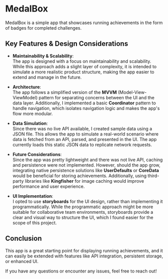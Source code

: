 # MedalBox

MedalBox is a simple app that showcases running achievements in the form of badges for completed challenges.

## Key Features & Design Considerations

- **Maintainability & Scalability**:  
  The app is designed with a focus on maintainability and scalability. While this approach adds a slight layer of complexity, it is intended to simulate a more realistic product structure, making the app easier to extend and manage in the future.

- **Architecture**:  
  The app follows a simplified version of the **MVVM** (Model-View-ViewModel) pattern for separating concerns between the UI and the data layer. Additionally, I implemented a basic **Coordinator** pattern to handle navigation, which isolates navigation logic and makes the app's flow more modular.

- **Data Simulation**:  
  Since there was no live API available, I created sample data using a JSON file. This allows the app to simulate a real-world scenario where data is fetched from an API, parsed, and presented in the UI. The app currently loads this static JSON data to replicate network requests.

- **Future Considerations**:  
  Since the app was pretty lightweight and there was not live API, caching and persistence were not implemented. However, should the app grow, integrating native persistence solutions like **UserDefaults** or **CoreData** would be beneficial for storing achievements. Additionally, using third-party libraries like **Kingfisher** for image caching would improve performance and user experience.

- **UI Implementation**:  
  I opted to use **storyboards** for the UI design, rather than implementing it programmatically. While the programmatic approach might be more suitable for collaborative team environments, storyboards provide a clear and visual way to structure the UI, which I found easier for the scope of this project.

## Conclusion

This app is a great starting point for displaying running achievements, and it can easily be extended with features like API integration, persistent storage, or enhanced UI. 

If you have any questions or encounter any issues, feel free to reach out!


